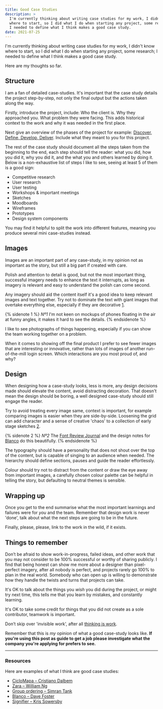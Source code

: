 ```yaml
---
title: Good Case Studies
description: > 
  I'm currently thinking about writing case studies for my work, I didn't know
  where to start, so I did what I do when starting any project, some research;
  I needed to define what I think makes a good case study.
date: 2021-07-25
---
```


I'm currently thinking about writing case studies for my work, I didn't know
where to start, so I did what I do when starting any project, some research; I
needed to define what I think makes a good case study.

Here are my thoughts so far.

## Structure

I am a fan of detailed case-studies. It's important that the case study details
the project step-by-step, not only the final output but the actions taken along
the way.

Firstly, introduce the project, include: Who the client is. Why they approached
you. What problem they were facing. This adds historical context to the work
and why it was needed in the first place.

Next give an overview of the phases of the project for example:
[Discover, Define, Develop, Deliver][dddd]. Include what they meant to you for
this project.

[dddd]: https://www.designcouncil.org.uk/news-opinion/what-framework-innovation-design-councils-evolved-double-diamond

The rest of the case study should document all the steps taken from the
beginning to the end, each step should tell the reader: what you did, how you
did it, why you did it, and the what you and others learned by doing it. Below
is a non-exhaustive list of steps I like to see, seeing at least 5 of them is a
good sign:

- Competitive research
- User research
- User testing
- Workshops & important meetings
- Sketches
- Moodboards
- Wireframes
- Prototypes
- Design system components

You may find it helpful to split the work into different features, meaning you
produce several mini case-studies instead.

## Images

Images are an important part of any case-study, in my opinion not as important
as the story, but still a big part if created with care.

Polish and attention to detail is good, but not the most important thing,
successful imagery needs to enhance the text it interrupts, as long as imagery
is relevant and easy to understand the polish can come second.

Any imagery should aid the content itself it's a good idea to keep relevant
images and text together. Try not to dominate the text with giant images that
overtake everything else, especially if they are decorative [1](#sn-1).

{% sidenote 1 %}
  _Nº1_ I'm not keen on mockups of phones floating in the air at funny angles, it
  makes it hard to see the details.
{% endsidenote %}

I like to see photographs of things happening, especially if you can show the
team working together on a problem.

When it comes to showing off the final product I prefer to see fewer images
that are interesting or innovative, rather than lots of images of another
run-of-the-mill login screen. Which interactions are you most proud of, and
why?

## Design

When designing how a case-study looks, less is more, any design decisions made
should elevate the content, avoid distracting decoration. That doesn't mean the
design should be boring, a well designed case-study should still engage the
reader.

Try to avoid treating every image same, context is important, for example
comparing images is easier when they are side-by-side. Loosening the grid can
add character and a sense of creative 'chaos' to a collection of early stage
sketches [2](#sn-2).

{% sidenote 2 %}
  _Nº2_ The [Font Review Journal](https://fontreviewjournal.com/untitled-sans/) and the
  design notes for [Blanco](https://www.fostertype.com/retail-type/blanco#notes)
  do this beautifully.
{% endsidenote %}

The typography should have a personality that does not shout over the top of
the content, but is capable of singing to an audience when needed. The
hierarchy should define sections, pauses and guide the reader effortlessly.

Colour should try not to distract from the content or draw the eye away from
important images, a carefully chosen colour palette can be helpful in telling
the story, but defaulting to neutral themes is sensible.

## Wrapping up

Once you get to the end summarise what the most important learnings and
failures were for *you* and the team. Remember that design work is never
'done', talk about what the next steps are going to be in the future.

Finally, please, please, link to the work in the wild, if it exists.

## Things to remember

Don’t be afraid to show work-in-progress, failed ideas, and other work that you
may not consider to be 100% successful or worthy of sharing publicly. I find
that being honest can show me more about a designer than pixel-perfect imagery,
after all nobody is perfect, and projects rarely go 100% to plan in the real
world. Somebody who can open up is willing to  demonstrate how they handle the
twists and turns that projects can take.

It's OK to talk about the things you *wish* you did during the project, or
might try next time, this tells me that you learn by mistakes, and constantly
learning.

It's OK to take some credit for things that you did not create as a sole
contributor, teamwork is important.

Don’t skip over 'invisible work', after all [thinking is work][dan].

[dan]: https://daneden.me/blog/2021/thinking-is-work

Remember that this is *my* opinion of what a good case-study looks like. **If
you're using this post as guide to get a job please investigate what the
company you're applying for prefers to see.**

***

### Resources

Here are examples of what I think are good case studies:

- [CicloMapa – Cristiano Dalbem](https://www.cristianodalbem.com/ciclomapa/)
- [Zara – William Ng](https://uxdesign.cc/zara-a-usability-case-study-981b7ca93db8#.mqsxfaduy)
- [Group ordering – Simran Tank](https://bootcamp.uxdesign.cc/case-study-a-group-ordering-feature-for-swiggy-2d73b7b01f1f)
- [Blanco – Dave Foster](https://www.fostertype.com/retail-type/blanco#notes)
- [Signifier – Kris Sowersby](https://klim.co.nz/blog/signifier-design-information/)
